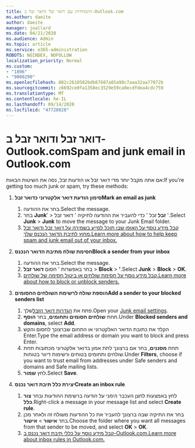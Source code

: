 ```yaml
---
title: התמודדות עם דואר זבל ודואר זבל ב-Outlook.com
ms.author: daeite
author: daeite
manager: joallard
ms.date: 04/21/2020
ms.audience: Admin
ms.topic: article
ms.service: o365-administration
ROBOTS: NOINDEX, NOFOLLOW
localization_priority: Normal
ms.custom:
- "1896"
- "9000290"
ms.openlocfilehash: 882c2610502bdb67607a85a98c7aaa32aa77072b
ms.sourcegitcommit: c6692ce0fa1358ec3529e59ca0ecdfdea4cdc759
ms.translationtype: MT
ms.contentlocale: he-IL
ms.lasthandoff: 09/14/2020
ms.locfileid: "47728828"
---
```

# <a name="spam-and-junk-email-in-outlookcom"></a><span data-ttu-id="ef574-102">דואר זבל ודואר זבל ב-Outlook.com</span><span class="sxs-lookup"><span data-stu-id="ef574-102">Spam and junk email in Outlook.com</span></span>

<span data-ttu-id="ef574-103">אם אתה מקבל יותר מדי דואר זבל או הודעות זבל, נסה את השיטות הבאות:</span><span class="sxs-lookup"><span data-stu-id="ef574-103">If you're getting too much junk or spam, try these methods:</span></span>

1. <span data-ttu-id="ef574-104">**סימון הודעת דואר אלקטרוני כדואר זבל**</span><span class="sxs-lookup"><span data-stu-id="ef574-104">**Mark an email as junk**</span></span>
    1. <span data-ttu-id="ef574-105">בחר את ההודעה.</span><span class="sxs-lookup"><span data-stu-id="ef574-105">Select the message.</span></span>
    1. <span data-ttu-id="ef574-106">בחר **Junk**'  >  **זבל** זבל ' כדי להעביר את ההודעה לתיקיה ' דואר זבל '.</span><span class="sxs-lookup"><span data-stu-id="ef574-106">Select **Junk** > **Junk** to move the message to your Junk Email folder.</span></span>
    1. [<span data-ttu-id="ef574-107">קבל מידע נוסף על האופן שבו תוכל לסייע בשמירה על דואר זבל ודואר זבל מחוץ לתיבת הדואר הנכנס שלך.</span><span class="sxs-lookup"><span data-stu-id="ef574-107">Learn more about how to help keep spam and junk email out of your inbox.</span></span>](https://support.office.com/article/a3ece97b-82f8-4a5e-9ac3-e92fa6427ae4?wt.mc_id=Office_Outlook_com_Alchemy)

1. <span data-ttu-id="ef574-108">**חסימת שולח מתיבת הדואר הנכנס**</span><span class="sxs-lookup"><span data-stu-id="ef574-108">**Block a sender from your inbox**</span></span>
    1. <span data-ttu-id="ef574-109">בחר את ההודעה.</span><span class="sxs-lookup"><span data-stu-id="ef574-109">Select the message.</span></span>
    1. <span data-ttu-id="ef574-110">בחר באפשרות ' חסום **דואר זבל**  >  **Block**  >  **'**.</span><span class="sxs-lookup"><span data-stu-id="ef574-110">Select **Junk** > **Block** > **OK**.</span></span>
    1. [<span data-ttu-id="ef574-111">קבל מידע נוסף על חסימת שולחים או ביטול חסימה של שולחים.</span><span class="sxs-lookup"><span data-stu-id="ef574-111">Learn more about how to block or unblock senders.</span></span>](https://support.office.com/article/afba1c94-77bb-4f50-8b85-057cf52f4d5e?wt.mc_id=Office_Outlook_com_Alchemy)

1. <span data-ttu-id="ef574-112">**הוספת שולח לרשימת השולחים החסומים**</span><span class="sxs-lookup"><span data-stu-id="ef574-112">**Add a sender to your blocked senders list**</span></span>
    1. <span data-ttu-id="ef574-113">פתח את [הגדרות דואר הזבל](https://outlook.live.com/mail/options/mail/junkEmail/blockedSendersAndDomainsV2)שלך.</span><span class="sxs-lookup"><span data-stu-id="ef574-113">Open your [Junk email settings](https://outlook.live.com/mail/options/mail/junkEmail/blockedSendersAndDomainsV2).</span></span>
    1. <span data-ttu-id="ef574-114">תחת **שולחים חסומים ותחומים**, בחר **הוסף**.</span><span class="sxs-lookup"><span data-stu-id="ef574-114">Under **Blocked senders and domains**, select **Add**.</span></span>
    1. <span data-ttu-id="ef574-115">הקלד את כתובת הדואר האלקטרוני או התחום שברצונך לחסום והקש Enter.</span><span class="sxs-lookup"><span data-stu-id="ef574-115">Type the email address or domain you want to block and press Enter.</span></span>
    1. <span data-ttu-id="ef574-116">תחת **מסננים**, בחר אם ברצונך לתת אמון בדואר אלקטרוני מכתובות תחת שולחים ותחומים בטוחים ורשימות דיוור בטוחות.</span><span class="sxs-lookup"><span data-stu-id="ef574-116">Under **Filters**, choose if you want to trust email from addresses under Safe senders and domains and Safe mailing lists.</span></span>
    1. <span data-ttu-id="ef574-117">לחץ **שמור**.</span><span class="sxs-lookup"><span data-stu-id="ef574-117">Select **Save**.</span></span>

1. <span data-ttu-id="ef574-118">**יצירת כלל תיבת דואר נכנס**</span><span class="sxs-lookup"><span data-stu-id="ef574-118">**Create an inbox rule**</span></span>
    1. <span data-ttu-id="ef574-119">לחץ באמצעות לחצן העכבר הימני על הודעה ברשימת ההודעות ובחר **צור כלל**.</span><span class="sxs-lookup"><span data-stu-id="ef574-119">Right-click a message in your message list and select **Create rule**.</span></span>
    1. <span data-ttu-id="ef574-120">בחר את התיקיה שבה ברצונך להעביר את כל ההודעות משולח זה ולאחר מכן בחר **אישור**  >  **אישור**.</span><span class="sxs-lookup"><span data-stu-id="ef574-120">Choose the folder where you want all messages from that sender to be moved, and select **OK** > **OK**.</span></span>
    1. [<span data-ttu-id="ef574-121">קבל מידע נוסף על כללי תיבת דואר נכנס ב-Outlook.com.</span><span class="sxs-lookup"><span data-stu-id="ef574-121">Learn more about inbox rules in Outlook.com.</span></span>](https://support.office.com/article/4b094371-a5d7-49bd-8b1b-4e4896a7cc5d?wt.mc_id=Office_Outlook_com_Alchemy)